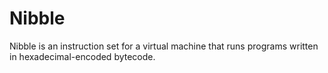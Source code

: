 # Nibble
 Nibble is an instruction set for a virtual machine that runs programs written in hexadecimal-encoded bytecode.
